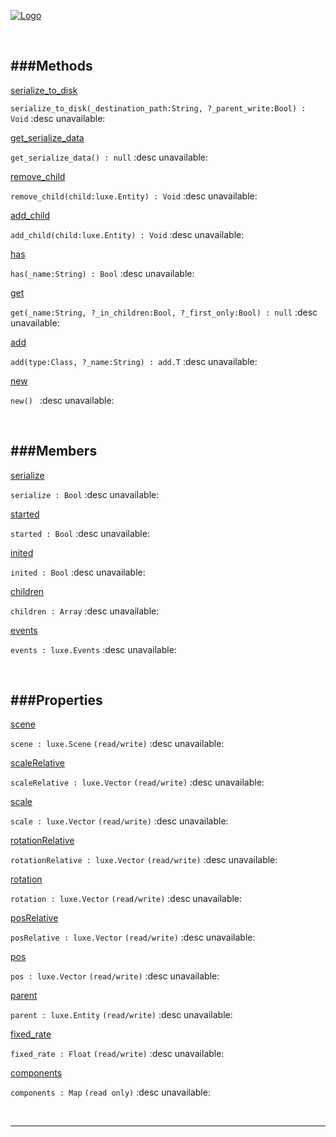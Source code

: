 
[![Logo](http://luxeengine.com/images/logo.png)](index.html)




&nbsp;   

<a class="lift" name="Methods" ></a>
###Methods   
---
<a class="lift" name="serialize_to_disk" href="#serialize_to_disk">serialize_to_disk</a>

```serialize_to_disk(_destination_path:String, ?_parent_write:Bool) : Void```
<span class="small_desc_flat"> :desc unavailable: </span>   

<a class="lift" name="get_serialize_data" href="#get_serialize_data">get_serialize_data</a>

```get_serialize_data() : null```
<span class="small_desc_flat"> :desc unavailable: </span>   

<a class="lift" name="remove_child" href="#remove_child">remove_child</a>

```remove_child(child:luxe.Entity) : Void```
<span class="small_desc_flat"> :desc unavailable: </span>   

<a class="lift" name="add_child" href="#add_child">add_child</a>

```add_child(child:luxe.Entity) : Void```
<span class="small_desc_flat"> :desc unavailable: </span>   

<a class="lift" name="has" href="#has">has</a>

```has(_name:String) : Bool```
<span class="small_desc_flat"> :desc unavailable: </span>   

<a class="lift" name="get" href="#get">get</a>

```get(_name:String, ?_in_children:Bool, ?_first_only:Bool) : null```
<span class="small_desc_flat"> :desc unavailable: </span>   

<a class="lift" name="add" href="#add">add</a>

```add(type:Class, ?_name:String) : add.T```
<span class="small_desc_flat"> :desc unavailable: </span>   

<a class="lift" name="new" href="#new">new</a>

```new() ```
<span class="small_desc_flat"> :desc unavailable: </span>   

&nbsp;   

<a class="lift" name="Members" ></a>
###Members   
---
<a class="lift" name="serialize" href="#serialize">serialize</a>

```serialize : Bool```
<span class="small_desc_flat"> :desc unavailable: </span>   

<a class="lift" name="started" href="#started">started</a>

```started : Bool```
<span class="small_desc_flat"> :desc unavailable: </span>   

<a class="lift" name="inited" href="#inited">inited</a>

```inited : Bool```
<span class="small_desc_flat"> :desc unavailable: </span>   

<a class="lift" name="children" href="#children">children</a>

```children : Array```
<span class="small_desc_flat"> :desc unavailable: </span>   

<a class="lift" name="events" href="#events">events</a>

```events : luxe.Events```
<span class="small_desc_flat"> :desc unavailable: </span>   

&nbsp;   

<a class="lift" name="Properties" ></a>
###Properties   
---
<a class="lift" name="scene" href="#scene">scene</a>

```scene : luxe.Scene```
<span class="small_desc_flat"> `(read/write)` :desc unavailable: </span>   

<a class="lift" name="scaleRelative" href="#scaleRelative">scaleRelative</a>

```scaleRelative : luxe.Vector```
<span class="small_desc_flat"> `(read/write)` :desc unavailable: </span>   

<a class="lift" name="scale" href="#scale">scale</a>

```scale : luxe.Vector```
<span class="small_desc_flat"> `(read/write)` :desc unavailable: </span>   

<a class="lift" name="rotationRelative" href="#rotationRelative">rotationRelative</a>

```rotationRelative : luxe.Vector```
<span class="small_desc_flat"> `(read/write)` :desc unavailable: </span>   

<a class="lift" name="rotation" href="#rotation">rotation</a>

```rotation : luxe.Vector```
<span class="small_desc_flat"> `(read/write)` :desc unavailable: </span>   

<a class="lift" name="posRelative" href="#posRelative">posRelative</a>

```posRelative : luxe.Vector```
<span class="small_desc_flat"> `(read/write)` :desc unavailable: </span>   

<a class="lift" name="pos" href="#pos">pos</a>

```pos : luxe.Vector```
<span class="small_desc_flat"> `(read/write)` :desc unavailable: </span>   

<a class="lift" name="parent" href="#parent">parent</a>

```parent : luxe.Entity```
<span class="small_desc_flat"> `(read/write)` :desc unavailable: </span>   

<a class="lift" name="fixed_rate" href="#fixed_rate">fixed_rate</a>

```fixed_rate : Float```
<span class="small_desc_flat"> `(read/write)` :desc unavailable: </span>   

<a class="lift" name="components" href="#components">components</a>

```components : Map```
<span class="small_desc_flat"> `(read only)` :desc unavailable: </span>   



&nbsp;
&nbsp;
&nbsp;

---  


&nbsp;   
&nbsp;   
